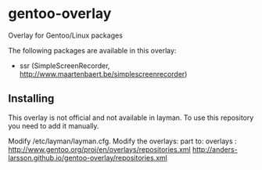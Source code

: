 gentoo-overlay
==============

Overlay for Gentoo/Linux packages

The following packages are available in this overlay:

* ssr (SimpleScreenRecorder, http://www.maartenbaert.be/simplescreenrecorder)

## Installing
This overlay is not official and not available in layman.
To use this repository you need to add it manually.

Modify /etc/layman/layman.cfg. Modify the overlays: part to:
    overlays  : http://www.gentoo.org/proj/en/overlays/repositories.xml
                http://anders-larsson.github.io/gentoo-overlay/repositories.xml
